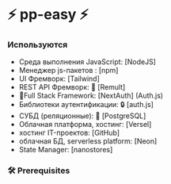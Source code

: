 # ⚡️ pp-easy ⚡️


### Используются

- Среда выполнения JavaScript: [NodeJS]
- Менеджер js-пакетов : [npm]
- UI Фремворк: [Tailwind]
- REST API Фремворк: 🚀 [Remult]
- 🌟Full Stack Framework: [NextAuth] (Auth.js)
- Библиотеки аутентификации: 🔒 [auth.js]
- СУБД (реляционные): 💾 [PostgreSQL]
- Облачная платформа, хостинг: [Versel]
- хостинг IT-проектов: [GitHub]
- облачная БД, serverless platform: [Neon]
- State Manager: [nanostores]

### 🛠 Prerequisites

